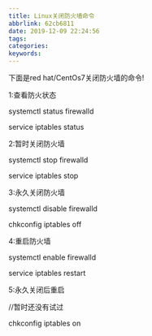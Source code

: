 ```yaml
---
title: Linux关闭防火墙命令
abbrlink: 62cb6811
date: 2019-12-09 22:24:56
tags:
categories:
keywords:
---
```

下面是red hat/CentOs7关闭防火墙的命令!

1:查看防火状态

systemctl status firewalld

service  iptables status

2:暂时关闭防火墙

systemctl stop firewalld

service  iptables stop

3:永久关闭防火墙

systemctl disable firewalld

chkconfig iptables off

4:重启防火墙

systemctl enable firewalld

service iptables restart  

5:永久关闭后重启

//暂时还没有试过

chkconfig iptables on